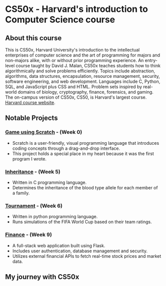 # CS50x - Harvard's introduction to Computer Science course

## About this course

This is CS50x, Harvard University's introduction to the intellectual enterprises of computer science and the art of programming for majors and non-majors alike, with or without prior programming experience. An entry-level course taught by David J. Malan, CS50x teaches students how to think algorithmically and solve problems efficiently. Topics include abstraction, algorithms, data structures, encapsulation, resource management, security, software engineering, and web development. Languages include C, Python, SQL, and JavaScript plus CSS and HTML. Problem sets inspired by real-world domains of biology, cryptography, finance, forensics, and gaming. The on-campus version of CS50x, CS50, is Harvard's largest course. [Harvard course website](https://pll.harvard.edu/course/cs50-introduction-computer-science).

## Notable Projects

### [Game using Scratch](/Week0) - (Week 0)
  - Scratch is a user-friendly, visual programming language that introduces coding concepts through a drag-and-drop interface.
  - This project holds a special place in my heart because it was the first program I wrote.

### [Inheritance](/Week5/inheritance) - (Week 5)
  - Written in C programming language.
  - Determines the inheritance of the blood type allele for each member of a family.

### [Tournament](/Week6/Tournament) - (Week 6)
  - Written in python programming language.
  - Runs simulations of the FIFA World Cup based on their team ratings.

### [Finance](/Week9/finance) - (Week 9)
  - A full-stack web application built using Flask.
  - Includes user authentication, database management and security.
  - Utilizes external financial APIs to fetch real-time stock prices and market data.

## My journey with CS50x
